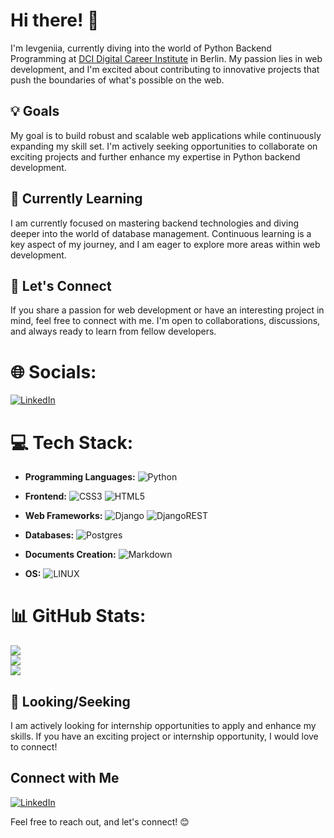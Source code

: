 # Hi there! 👋

I'm Ievgeniia, currently diving into the world of Python Backend Programming at [DCI Digital Career Institute](https://digitalcareerinstitute.org/) in Berlin. My passion lies in web development, and I'm excited about contributing to innovative projects that push the boundaries of what's possible on the web.

## 💡 Goals

My goal is to build robust and scalable web applications while continuously expanding my skill set. I'm actively seeking opportunities to collaborate on exciting projects and further enhance my expertise in Python backend development.

## 🌱 Currently Learning

I am currently focused on mastering backend technologies and diving deeper into the world of database management. Continuous learning is a key aspect of my journey, and I am eager to explore more areas within web development.

## 🤝 Let's Connect

If you share a passion for web development or have an interesting project in mind, feel free to connect with me. I'm open to collaborations, discussions, and always ready to learn from fellow developers.


# 🌐 Socials:
[![LinkedIn](https://img.shields.io/badge/LinkedIn-%230077B5.svg?logo=linkedin&logoColor=white)](https://linkedin.com/in/ievgeniia-ponomarenko-python/)

# 💻 Tech Stack:
- **Programming Languages:**
  ![Python](https://img.shields.io/badge/python-3670A0?style=for-the-badge&logo=python&logoColor=ffdd54) 

- **Frontend:**
  ![CSS3](https://img.shields.io/badge/css3-%231572B6.svg?style=for-the-badge&logo=css3&logoColor=white)
  ![HTML5](https://img.shields.io/badge/html5-%23E34F26.svg?style=for-the-badge&logo=html5&logoColor=white)


- **Web Frameworks:**
  ![Django](https://img.shields.io/badge/django-%23092E20.svg?style=for-the-badge&logo=django&logoColor=white)
  ![DjangoREST](https://img.shields.io/badge/DJANGO-REST-ff1709?style=for-the-badge&logo=django&logoColor=white&color=ff1709&labelColor=gray)

- **Databases:**
  ![Postgres](https://img.shields.io/badge/postgres-%23316192.svg?style=for-the-badge&logo=postgresql&logoColor=white)

- **Documents Creation:**
  ![Markdown](https://img.shields.io/badge/markdown-%23000000.svg?style=for-the-badge&logo=markdown&logoColor=white)


- **OS:**
  ![LINUX](https://img.shields.io/badge/Linux-FCC624?style=for-the-badge&logo=linux&logoColor=black) 

# 📊 GitHub Stats:
![](https://github-readme-stats.vercel.app/api?username=Lightmaker777&theme=dark&hide_border=false&include_all_commits=true&count_private=true)<br/>
![](https://github-readme-streak-stats.herokuapp.com/?user=Lightmaker777&theme=dark&hide_border=false)<br/>
![](https://github-readme-stats.vercel.app/api/top-langs/?username=Lightmaker777&theme=dark&hide_border=false&include_all_commits=true&count_private=true&layout=compact)


## 🚀 Looking/Seeking

I am actively looking for internship opportunities to apply and enhance my skills. If you have an exciting project or internship opportunity, I would love to connect!

## Connect with Me

[![LinkedIn](https://img.shields.io/badge/LinkedIn-ievgeniia--ponomarenko..python-blue?style=flat-square&logo=linkedin)](https://www.linkedin.com/in/ievgeniia-ponomarenko-python/)

Feel free to reach out, and let's connect! 😊
